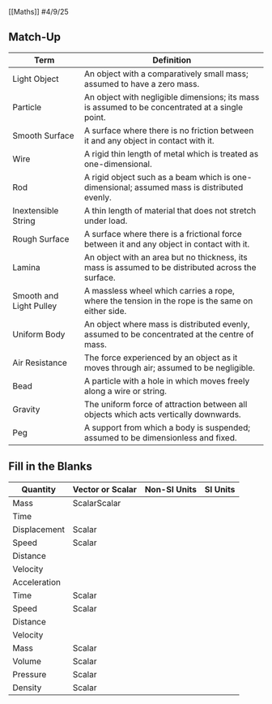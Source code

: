[[Maths]]
#4/9/25
## Match-Up

| Term                    | Definition                                                                                         |
| ----------------------- | -------------------------------------------------------------------------------------------------- |
| Light Object            | An object with a comparatively small mass; assumed to have a zero mass.                            |
| Particle                | An object with negligible dimensions; its mass is assumed to be concentrated at a single point.    |
| Smooth Surface          | A surface where there is no friction between it and any object in contact with it.                 |
| Wire                    | A rigid thin length of metal which is treated as one-dimensional.                                  |
| Rod                     | A rigid object such as a beam which is one-dimensional; assumed mass is distributed evenly.        |
| Inextensible String     | A thin length of material that does not stretch under load.                                        |
| Rough Surface           | A surface where there is a frictional force between it and any object in contact with it.          |
| Lamina                  | An object with an area but no thickness, its mass is assumed to be distributed across the surface. |
| Smooth and Light Pulley | A massless wheel which carries a rope, where the tension in the rope is the same on either side.   |
| Uniform Body            | An object where mass is distributed evenly, assumed to be concentrated at the centre of mass.      |
| Air Resistance          | The force experienced by an object as it moves through air; assumed to be negligible.              |
| Bead                    | A particle with a hole in which moves freely along a wire or string.                               |
| Gravity                 | The uniform force of attraction between all objects which acts vertically downwards.               |
| Peg                     | A support from which a body is suspended; assumed to be dimensionless and fixed.                   |
## Fill in the Blanks

| Quantity     | Vector or Scalar | Non-SI Units | SI Units |
| ------------ | ---------------- | ------------ | -------- |
| Mass         | ScalarScalar     |              |          |
| Time         |                  |              |          |
| Displacement | Scalar           |              |          |
| Speed        | Scalar           |              |          |
| Distance     |                  |              |          |
| Velocity     |                  |              |          |
| Acceleration |                  |              |          |
| Time         | Scalar           |              |          |
| Speed        | Scalar           |              |          |
| Distance     |                  |              |          |
| Velocity     |                  |              |          |
| Mass         | Scalar           |              |          |
| Volume       | Scalar           |              |          |
| Pressure     | Scalar           |              |          |
| Density      | Scalar           |              |          |
